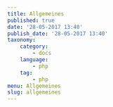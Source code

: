 ```yaml
---
title: Allgemeines
published: true
date: '28-05-2017 13:40'
publish_date: '28-05-2017 13:40'
taxonomy:
    category:
        - docs
    language:
        - php
    tag:
        - php
menu: Allgemeines
slug: allgemeines
---
```


